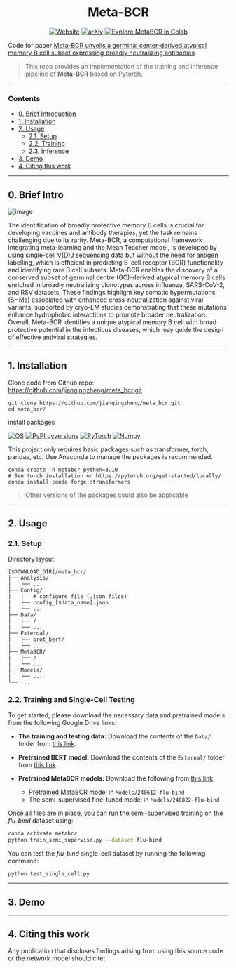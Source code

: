<div align="center">
<h1> Meta-BCR </h1>

<a href="https://jianqingzheng.github.io/meta_bcr/"><img alt="Website" src="https://img.shields.io/website?url=https%3A%2F%2Fjianqingzheng.github.io%2Fmeta_bcr%2F&up_message=online&up_color=darkcyan&down_message=offline&down_color=darkgray&label=Project%20Page"></a>
[![arXiv](https://img.shields.io/badge/arXiv-xxx-b31b1b.svg)]()
[![Explore MetaBCR in Colab](https://colab.research.google.com/assets/colab-badge.svg)](https://colab.research.google.com/github/jianqingzheng/meta_bcr/blob/main/meta_bcr.ipynb)

</div>


Code for paper [Meta-BCR unveils a germinal center-derived atypical memory B cell subset expressing broadly neutralizing antibodies]()


> This repo provides an implementation of the training and inference pipeline of **Meta-BCR** based on Pytorch. 

---
### Contents ###
- [0. Brief Introduction](#0-brief-intro)
- [1. Installation](#1-installation)
- [2. Usage](#2-usage)
  - [2.1. Setup](#21-setup)
  - [2.2. Training](#22-training)
  - [2.3. Inference](#23-inference)
- [3. Demo](#3-demo)
- [4. Citing this work](#4-citing-this-work)


---

## 0. Brief Intro ##

![image](https://github.com/user-attachments/assets/36ffb983-1eb8-4c0d-8456-39dc569e8a23)


The identification of broadly protective memory B cells is crucial for developing vaccines and antibody therapies, yet the task remains challenging due to its rarity. Meta-BCR, a computational framework integrating meta-learning and the Mean Teacher model, is developed by using single-cell V(D)J sequencing data but without the need for antigen labelling, which is efficient in predicting B-cell receptor (BCR) functionality and identifying rare B cell subsets. Meta-BCR enables the discovery of a conserved subset of germinal centre (GC)-derived atypical memory B cells enriched in broadly neutralizing clonotypes across influenza, SARS-CoV-2, and RSV datasets. These findings highlight key somatic hypermutations (SHMs) associated with enhanced cross-neutralization against viral variants, supported by cryo-EM studies demonstrating that these mutations enhance hydrophobic interactions to promote broader neutralization. Overall, Meta-BCR identifies a unique atypical memory B cell with broad protective potential in the infectious diseases, which may guide the design of effective antiviral strategies.

---
## 1. Installation ##

Clone code from Github repo: https://github.com/jianqingzheng/meta_bcr.git
```shell
git clone https://github.com/jianqingzheng/meta_bcr.git
cd meta_bcr/
```


install packages

[![OS](https://img.shields.io/badge/OS-Windows%7CLinux-darkblue)]()
[![PyPI pyversions](https://img.shields.io/badge/Python-3.8-blue)](https://pypi.python.org/pypi/ansicolortags/)
[![PyTorch](https://img.shields.io/badge/PyTorch-1.12.1+cu113-lightblue)](https://pytorch.org/)
[![Numpy](https://img.shields.io/badge/Numpy-1.19.5-lightblue)](https://numpy.org)

This project only requires basic packages such as transformer, torch, pandas, etc. Use Anaconda to manage the packages is recommended.

```shell
conda create -n metabcr python=3.10
# See torch installation on https://pytorch.org/get-started/locally/
conda install conda-forge::transformers
```

> Other versions of the packages could also be applicable



---
## 2. Usage ##

### 2.1. Setup ###

Directory layout:
```
[$DOWNLOAD_DIR]/meta_bcr/
├── Analysis/
|   └── ...
├── Config/
|   |   # configure file (.json files)
|   └── config_[$data_name].json
|   └── ...
├── Data/
|   ├── /
|   └── ...
├── External/
|   ├── prot_bert/
|   └── ...
├── MetaBCR/
|   ├── /
|   └── ...
├── Models/
|   └── ...
└── ...
```

### 2.2. Training and Single-Cell Testing ###

To get started, please download the necessary data and pretrained models from the following Google Drive links:

- **The training and testing data:** Download the contents of the ```Data/``` folder from [this link](https://drive.google.com/drive/folders/1E8jZun1-iUpO8jkWVriW07B4tCZx_BUM?usp=sharing).

- **Pretrained BERT model:** Download the contents of the ```External/``` folder from [this link](https://drive.google.com/drive/folders/10Qoqy0zcM3L7knLG1KGOlUOmXMa2SrLp?usp=sharing).

- **Pretrained MetaBCR models:** Download the following from [this link](https://drive.google.com/drive/folders/1CAQjVVd8SpRdG7xkr4aSMyVNOXeT6Xbn?usp=sharing):
  - Pretrained MataBCR model in ```Models/240612-flu-bind``` 
  - The semi-supervised fine-tuned model in ```Models/240822-flu-bind``` 

Once all files are in place, you can run the semi-supervised training on the *flu-bind* dataset using:

```bash
conda activate metabcr
python train_semi_supervise.py --dataset flu-bind
```

You can test the *flu-bind* single-cell dataset by running the following command:

```bash
python test_single_cell.py
```

---
## 3. Demo ##



---

## 4. Citing this work

Any publication that discloses findings arising from using this source code or the network model should cite:

```bibtex

```
